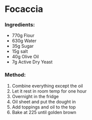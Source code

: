 # Focaccia

### Ingredients:
- 770g Flour
- 630g Water
- 35g Sugar
- 15g salt
- 40g Olive Oil
- 7g Active Dry Yeast

### Method:
1. Combine everything except the oil
2. Let it rest in room temp for one hour
3. Overnight in the fridge
4. Oil sheet and put the dought in
5. Add toppings and oil to the top
6. Bake at 225 until golden brown
